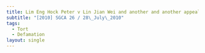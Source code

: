 ```yaml
---
title: Lim Eng Hock Peter v Lin Jian Wei and another and another appeal
subtitle: "[2010] SGCA 26 / 28\_July\_2010"
tags:
  - Tort
  - Defamation
layout: single
---
```



